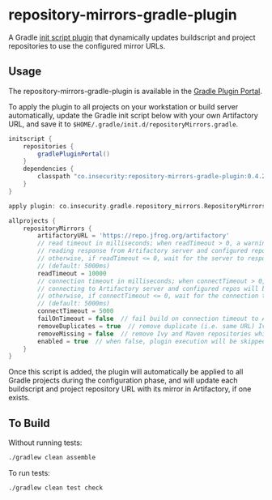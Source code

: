 # repository-mirrors-gradle-plugin
A Gradle [init script plugin](https://docs.gradle.org/current/userguide/init_scripts.html#sec:init_script_plugins) that dynamically updates buildscript and project repositories to use the configured mirror URLs.

## Usage
The repository-mirrors-gradle-plugin is available in the [Gradle Plugin Portal](https://plugins.gradle.org/plugin/co.insecurity.repository-mirrors).

To apply the plugin to all projects on your workstation or build server automatically, update the Gradle init script below with your own Artifactory URL, and save it to `$HOME/.gradle/init.d/repositoryMirrors.gradle`.

```groovy
initscript {
    repositories {
        gradlePluginPortal()
    }
    dependencies {
        classpath "co.insecurity:repository-mirrors-gradle-plugin:0.4.2"
    }
}

apply plugin: co.insecurity.gradle.repository_mirrors.RepositoryMirrorsPlugin

allprojects {
    repositoryMirrors {
        artifactoryURL = 'https://repo.jfrog.org/artifactory'
        // read timeout in milliseconds; when readTimeout > 0, a warning will be emitted if exceeded while
        // reading response from Artifactory server and configured repos will be left unmodified;
        // otherwise, if readTimeout <= 0, wait for the server to respond indefinitely
        // (default: 5000ms)
        readTimeout = 10000
        // connection timeout in milliseconds; when connectTimeout > 0, a warning will be emitted if exceeded while
        // connecting to Artifactory server and configured repos will be left unmodified;
        // otherwise, if connectTimeout <= 0, wait for the connection to complete indefinitely
        // (default: 5000ms)
        connectTimeout = 5000
        failOnTimeout = false  // fail build on connection timeout to Artifactory server (default: false)
        removeDuplicates = true  // remove duplicate (i.e. same URL) Ivy and Maven repositories (default: false)
        removeMissing = false  // remove Ivy and Maven repositories which do not have a mirror (default: false)
        enabled = true  // when false, plugin execution will be skipped (default: false)
    }
}
```

Once this script is added, the plugin will automatically be applied to all Gradle projects during the configuration phase, and will update each buildscript and project repository URL with its mirror in Artifactory, if one exists.

## To Build
Without running tests:
```bash
./gradlew clean assemble
```

To run tests:
```bash
./gradlew clean test check
```

